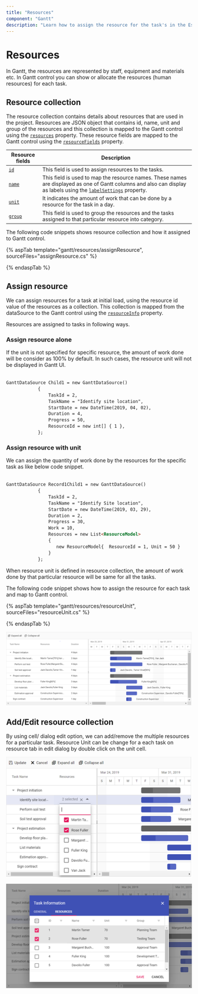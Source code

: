 ```yaml
---
title: "Resources"
component: "Gantt"
description: "Learn how to assign the resource for the task's in the Essential JS 2 Gantt control."
---
```


# Resources

In Gantt, the resources are represented by staff, equipment and materials etc. In Gantt control you can show or allocate the resources (human resources) for each task.

## Resource collection

The resource collection contains details about resources that are used in the project. Resources are JSON object that contains id, name, unit and group of the resources and this collection is mapped to the Gantt control using the [`resources`](https://help.syncfusion.com/cr/aspnetcore-js2/Syncfusion.EJ2.Gantt.Gantt.html#Syncfusion_EJ2_Gantt_Gantt_Resources) property. These resource fields are mapped to the Gantt control using the [`resourceFields`](https://help.syncfusion.com/cr/aspnetcore-js2/Syncfusion.EJ2.Gantt.GanttResourceFields.html) property.

Resource fields | Description
-----|-----
[`id`](https://help.syncfusion.com/cr/aspnetcore-js2/Syncfusion.EJ2.Gantt.GanttResourceFields.html#Syncfusion_EJ2_Gantt_GanttResourceFields_Id) | This field is used to assign resources to the tasks.
[`name`](https://help.syncfusion.com/cr/aspnetcore-js2/Syncfusion.EJ2.Gantt.GanttResourceFields.html#Syncfusion_EJ2_Gantt_GanttResourceFields_Name) | This field is used to map the resource names. These names are displayed as one of Gantt columns and also can display as labels using the [`labelSettings`](https://help.syncfusion.com/cr/aspnetcore-js2/Syncfusion.EJ2.Gantt.Gantt.html#Syncfusion_EJ2_Gantt_Gantt_LabelSettings) property.
[`unit`](https://help.syncfusion.com/cr/aspnetcore-js2/Syncfusion.EJ2.Gantt.GanttResourceFields.html#Syncfusion_EJ2_Gantt_GanttResourceFields_Unit) | It indicates the amount of work that can be done by a resource for the task in a day.
[`group`](https://help.syncfusion.com/cr/aspnetcore-js2/Syncfusion.EJ2.Gantt.GanttResourceFields.html#Syncfusion_EJ2_Gantt_GanttResourceFields_Group) | This field is used to group the resources and the tasks assigned to that particular resource into category.

The following code snippets shows resource collection and how it assigned to Gantt control.

{% aspTab template="gantt/resources/assignResource", sourceFiles="assignResource.cs" %}

{% endaspTab %}

## Assign resource

We can assign resources for a task at initial load, using the resource id value of the resources as a collection. This collection is mapped from the dataSource to the Gantt control using the [`resourceInfo`](https://help.syncfusion.com/cr/aspnetcore-js2/Syncfusion.EJ2.Gantt.GanttTaskFieldsBuilder.html#Syncfusion_EJ2_Gantt_GanttTaskFieldsBuilder_ResourceInfo_System_String_) property.

Resources are assigned to tasks in following ways.

### Assign resource alone

If the unit is not specified for specific resource, the amount of work done will be consider as 100% by default. In such cases, the resource unit will not be displayed in Gantt UI.

```html

GanttDataSource Child1 = new GanttDataSource()
            {
                TaskId = 2,
                TaskName = "Identify site location",
                StartDate = new DateTime(2019, 04, 02),
                Duration = 4,
                Progress = 50,
                ResourceId = new int[] { 1 },
            };

```

### Assign resource with unit

We can assign the quantity of work done by the resources for the specific task as like below code snippet.

```html

GanttDataSource Record1Child1 = new GanttDataSource()
            {
                TaskId = 2,
                TaskName = "Identify Site location",
                StartDate = new DateTime(2019, 03, 29),
                Duration = 2,
                Progress = 30,
                Work = 10,
                Resources = new List<ResourceModel>
                {
                   new ResourceModel{  ResourceId = 1, Unit = 50 }
                }
            };

```

When resource unit is defined in resource collection, the amount of work done by that particular resource will be same for all the tasks.

The following code snippet shows how to assign the resource for each task and map to Gantt control.

{% aspTab template="gantt/resources/resourceUnit", sourceFiles="resourceUnit.cs" %}

{% endaspTab %}

![Alt text](images/resourceUnit.png)

## Add/Edit resource collection

By using cell/ dialog edit option, we can add/remove the multiple resources for a particular task. Resource Unit can be change for a each task on resource tab in edit dialog by double click on the unit cell.

![Cell Edit](images/cellEdit-resource.png)

![Dialog Edit](images/dialogedit-resource.png)
